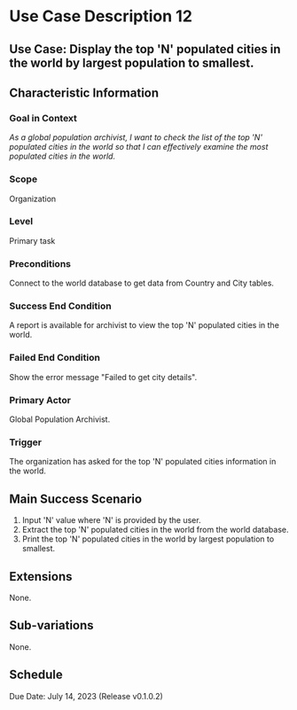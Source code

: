 # Use Case Description 12

## Use Case: Display the top 'N' populated cities in the world by largest population to smallest. 

## Characteristic Information

### Goal in Context
*As a global population archivist, I want to check the list of the top 'N' populated cities in the world so that I can effectively examine the most populated cities in the world.*

### Scope
Organization

### Level
Primary task

### Preconditions
Connect to the world database to get data from Country and City tables.

### Success End Condition
A report is available for archivist to view the top 'N' populated cities in the world. 

### Failed End Condition
Show the error message "Failed to get city details". 

### Primary Actor
Global Population Archivist. 

### Trigger
The organization has asked for the top 'N' populated cities information in the world.

## Main Success Scenario
1. Input 'N' value where 'N' is provided by the user. 
2. Extract the top 'N' populated cities in the world from the world database. 
2. Print the top 'N' populated cities in the world by largest population to smallest. 

## Extensions
None.

## Sub-variations
None.

## Schedule
Due Date: July 14, 2023 (Release v0.1.0.2)

